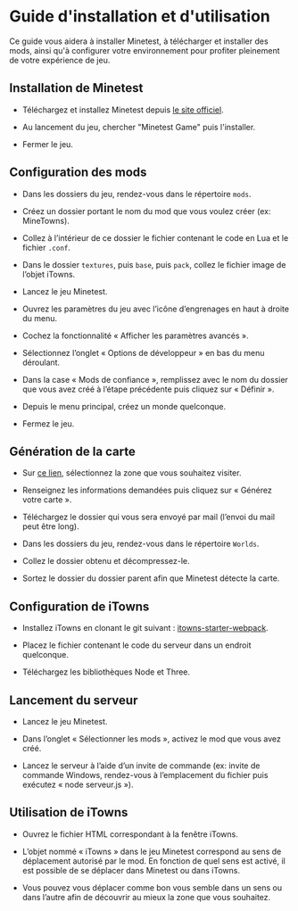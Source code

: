 # Guide d'installation et d'utilisation

Ce guide vous aidera à installer Minetest, à télécharger et installer des mods, ainsi qu'à configurer votre environnement pour profiter pleinement de votre expérience de jeu.

## Installation de Minetest

- Téléchargez et installez Minetest depuis [le site officiel](https://www.minetest.net/).

- Au lancement du jeu, chercher "Minetest Game" puis l'installer.

- Fermer le jeu.

## Configuration des mods

- Dans les dossiers du jeu, rendez-vous dans le répertoire `mods`.

- Créez un dossier portant le nom du mod que vous voulez créer (ex: MineTowns).

- Collez à l’intérieur de ce dossier le fichier contenant le code en Lua et le fichier `.conf`.

- Dans le dossier `textures`, puis `base`, puis `pack`, collez le fichier image de l’objet iTowns.

- Lancez le jeu Minetest.

- Ouvrez les paramètres du jeu avec l’icône d’engrenages en haut à droite du menu.

- Cochez la fonctionnalité « Afficher les paramètres avancés ».

- Sélectionnez l’onglet « Options de développeur » en bas du menu déroulant.

- Dans la case « Mods de confiance », remplissez avec le nom du dossier que vous avez créé à l’étape précédente puis cliquez sur « Définir ».

- Depuis le menu principal, créez un monde quelconque.

- Fermez le jeu.

## Génération de la carte

- Sur [ce lien](https://minecraft.ign.fr), sélectionnez la zone que vous souhaitez visiter.

- Renseignez les informations demandées puis cliquez sur « Générez votre carte ».

- Téléchargez le dossier qui vous sera envoyé par mail (l’envoi du mail peut être long).

- Dans les dossiers du jeu, rendez-vous dans le répertoire `Worlds`.

- Collez le dossier obtenu et décompressez-le.

- Sortez le dossier du dossier parent afin que Minetest détecte la carte.

## Configuration de iTowns

- Installez iTowns en clonant le git suivant : [itowns-starter-webpack](https://github.com/Desplandis/itowns-starter-webpack).

- Placez le fichier contenant le code du serveur dans un endroit quelconque.

- Téléchargez les bibliothèques Node et Three.

## Lancement du serveur

- Lancez le jeu Minetest.

- Dans l’onglet « Sélectionner les mods », activez le mod que vous avez créé.

- Lancez le serveur à l’aide d’un invite de commande (ex: invite de commande Windows, rendez-vous à l’emplacement du fichier puis exécutez « node serveur.js »).

## Utilisation de iTowns

- Ouvrez le fichier HTML correspondant à la fenêtre iTowns.

- L’objet nommé « iTowns » dans le jeu Minetest correspond au sens de déplacement autorisé par le mod. En fonction de quel sens est activé, il est possible de se déplacer dans Minetest ou dans iTowns.

- Vous pouvez vous déplacer comme bon vous semble dans un sens ou dans l’autre afin de découvrir au mieux la zone que vous souhaitez.

